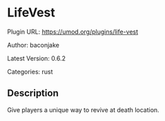 # LifeVest

Plugin URL: https://umod.org/plugins/life-vest

Author: baconjake

Latest Version: 0.6.2

Categories: rust

## Description

Give players a unique way to revive at death location.
